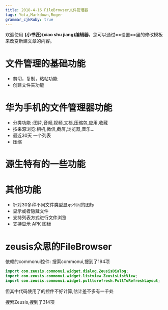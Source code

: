 ```yaml
---
title: 2018-4-16 FileBrowser文件管理器
tags: Yota,Markdown,Roger
grammar_cjkRuby: true
---
```



欢迎使用 **{小书匠}(xiao shu jiang)编辑器**，您可以通过==设置==里的修改模板来改变新建文章的内容。

# 文件管理的基础功能
- 剪切，复制，粘帖功能
- 创建文件夹功能

# 华为手机的文件管理器功能
- 分类功能 :图片,音频,视频,文档,压缩包,应用,收藏
- 按来源浏览:相机,微信,截屏,浏览器,音乐...
- 最近30天 一个列表
- 压缩

# 源生特有的一些功能

# 其他功能
- 针对30多种不同文件类型显示不同的图标
- 显示或者隐藏文件
- 支持列表方式进行文件浏览 
- 支持显示 APK 图标

# zeusis众思的FileBrowser
依赖的commonui控件:
搜索commonui,搜到了194项
```java
import com.zeusis.commonui.widget.dialog.ZeusisDialog;
import com.zeusis.commonui.widget.listview.ZeusisListView;
import com.zeusis.commonui.widget.pulltorefresh.PullToRefreshLayout;
```
但其中代码使用了的控件不好计算,估计差不多有一千处

搜索Zeusis,搜到了314项